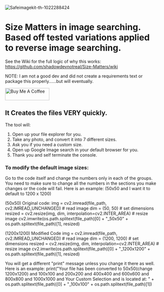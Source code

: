 ![Safeimagekit-th-1022288424](https://user-images.githubusercontent.com/43219706/173714284-72763e0b-19e5-4e51-866d-d743e082efc9.jpg)

# Size Matters in image searching. Based off tested variations applied to reverse image searching.

See the Wiki for the full logic of why this works:
https://github.com/shadowdevnotreal/Size-Matters/wiki

NOTE: I am not a good dev and did not create a requirements text or package this properly......but will eventually.

<a href="https://www.buymeacoffee.com/diatasso" target="_blank"><img src="https://cdn.buymeacoffee.com/buttons/v2/default-blue.png" alt="Buy Me A Coffee" style="height: 40px !important;width: 145px !important;" ></a>

## It Creates the files VERY quickly.

The tool will:
1. Open up your file explorer for you.
2. Take any photo, and convert it into 7 different sizes.
3. Ask you if you need a custom size.
4. Open up Google Image search in your default browser for you.
5. Thank you and self terminate the console.

### To modify the default image sizes:
Go to the code itself and change the numbers only in each of the groups.
You need to make sure to change all the numbers in the sections you make changes or the code will fail.
Here is an example: (50x50 and I want it to default to 1200 x 1200)

(50x50) Original code: img = cv2.imread(file_path, cv2.IMREAD_UNCHANGED) # read image dim = (50, 50) # set dimensions resized = cv2.resize(img, dim, interpolation=cv2.INTER_AREA) # resize image cv2.imwrite(os.path.splitext(file_path)[0] + "_50x50" + os.path.splitext(file_path)[1], resized)

(1200x1200) Modified Code img = cv2.imread(file_path, cv2.IMREAD_UNCHANGED) # read image dim = (1200, 1200) # set dimensions resized = cv2.resize(img, dim, interpolation=cv2.INTER_AREA) # resize image cv2.imwrite(os.path.splitext(file_path)[0] + "_1200x1200" + os.path.splitext(file_path)[1], resized)

You will get a different "print" message unless you change it there as well. Here is an example: print("Your file has been converted to 50x50(change 1200x1200) and 100x100 and 200x200 and 400x400 and 600x600 and 800x800 and 1000x1000 and Your Custom Selection and is located at: " + os.path.splitext(file_path)[0] + "_100x100" + os.path.splitext(file_path)[1])
